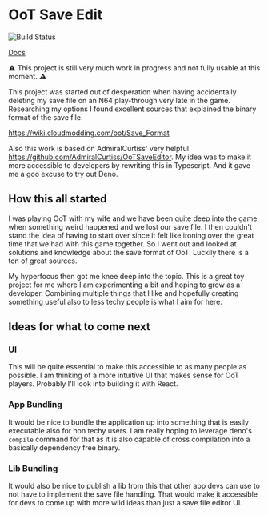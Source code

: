 # OoT Save Edit

![Build Status](https://github.com/calmez/oot-save-edit/actions/workflows/main.yml/badge.svg)

[Docs](https://calmez.github.io/oot-save-edit/)

⚠️ This project is still very much work in progress and not fully usable at this
moment. ⚠️

This project was started out of desperation when having accidentally deleting my
save file on an N64 play-through very late in the game. Researching my options I
found excellent sources that explained the binary format of the save file.

<https://wiki.cloudmodding.com/oot/Save_Format>

Also this work is based on AdmiralCurtiss' very helpful
<https://github.com/AdmiralCurtiss/OoTSaveEditor>. My idea was to make it more
accessible to developers by rewriting this in Typescript. And it gave me a goo
excuse to try out Deno.

## How this all started

I was playing OoT with my wife and we have been quite deep into the game when
something weird happened and we lost our save file. I then couldn't stand the
idea of having to start over since it felt like ironing over the great time that
we had with this game together. So I went out and looked at solutions and
knowledge about the save format of OoT. Luckily there is a ton of great sources.

My hyperfocus then got me knee deep into the topic. This is a great toy project
for me where I am experimenting a bit and hoping to grow as a developer.
Combining multiple things that I like and hopefully creating something useful
also to less techy people is what I aim for here.

## Ideas for what to come next

### UI

This will be quite essential to make this accessible to as many people as
possible. I am thinking of a more intuitive UI that makes sense for OoT players.
Probably I'll look into building it with React.

### App Bundling

It would be nice to bundle the application up into something that is easily
executable also for non techy users. I am really hoping to leverage deno's
`compile` command for that as it is also capable of cross compilation into a
basically dependency free binary.

### Lib Bundling

It would also be nice to publish a lib from this that other app devs can use to
not have to implement the save file handling. That would make it accessible for
devs to come up with more wild ideas than just a save file editor UI.
